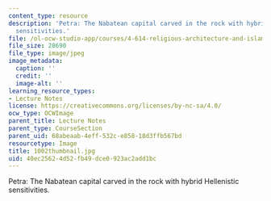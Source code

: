 ```yaml
---
content_type: resource
description: 'Petra: The Nabatean capital carved in the rock with hybrid Hellenistic
  sensitivities.'
file: /ol-ocw-studio-app/courses/4-614-religious-architecture-and-islamic-cultures-fall-2002/40ec25624d52fb49dce0923ac2add1bc_1002thumbnail.jpg
file_size: 28690
file_type: image/jpeg
image_metadata:
  caption: ''
  credit: ''
  image-alt: ''
learning_resource_types:
- Lecture Notes
license: https://creativecommons.org/licenses/by-nc-sa/4.0/
ocw_type: OCWImage
parent_title: Lecture Notes
parent_type: CourseSection
parent_uid: 68abeaab-4eff-532c-e858-18d3ffb567bd
resourcetype: Image
title: 1002thumbnail.jpg
uid: 40ec2562-4d52-fb49-dce0-923ac2add1bc
---
```

Petra: The Nabatean capital carved in the rock with hybrid Hellenistic sensitivities.
